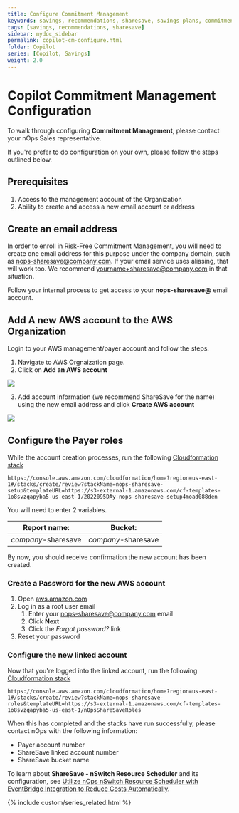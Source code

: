 ```yaml
---
title: Configure Commitment Management
keywords: savings, recommendations, sharesave, savings plans, commitment management
tags: [savings, recommendations, sharesave]
sidebar: mydoc_sidebar
permalink: copilot-cm-configure.html
folder: Copilot
series: [Copilot, Savings]
weight: 2.0
---
```


# Copilot Commitment Management Configuration #


To walk through configuring **Commitment Management**, please contact your nOps Sales representative.

If you're prefer to do configuration on your own, please follow the steps outlined below.

## Prerequisites ##

1. Access to the management account of the Organization
1. Ability to create and access a new email account or address


## Create an email address ##

In order to enroll in Risk-Free Commitment Management, you will need to create one email address for this purpose under the company domain, such as nops-sharesave@company.com.  If your email service uses aliasing, that will work too.  We recommend yourname+sharesave@company.com in that situation.

Follow your internal process to get access to your **nops-sharesave@** email account.

## Add A new AWS account to the AWS Organization ##

Login to your AWS management/payer account and follow the steps.

1. Navigate to AWS Orgnaization page.
2. Click on **Add an AWS account**

![](https://lh7-us.googleusercontent.com/TiMSUjBRAHGYowheZ0HyR_hpucdPL8pPQCN6R3zjKIFnws3CUrzQn0YuuBfA48VcFaJ5B3ts3VJxL6n7cb8_7PJlsjqD_i9X7rvMpxnrpSdCqRJ6YRfZt8hNtItLs3BV1GAtkd6ckLAHSTDd1XSCA38)

3. Add account information (we recommend ShareSave for the name) using the new email address and click **Create AWS account**

![](https://lh7-us.googleusercontent.com/YEUNG3gXDprDLEYQQiDp_T7jBKTIbpApqE8QAE1TuM5XPpS4DdgPHm6xbilOOFEk8G6ruP34roFXl2neHQYVMwMThMP3AttDQX8pW6V8Eyi-Ms0OYUCVTuybOPvhqeQVR5TcwtlazPiwo6j3aagZpjw)

## Configure the Payer roles ##
While the account creation processes, run the following [Cloudformation stack](https://console.aws.amazon.com/cloudformation/home?region=us-east-1#/stacks/create/review?stackName=nops-sharesave-setup&templateURL=https://s3-external-1.amazonaws.com/cf-templates-1o8svzqapyba5-us-east-1/2022095DAy-nops-sharesave-setup4moad088den)

```
https://console.aws.amazon.com/cloudformation/home?region=us-east-1#/stacks/create/review?stackName=nops-sharesave-setup&templateURL=https://s3-external-1.amazonaws.com/cf-templates-1o8svzqapyba5-us-east-1/2022095DAy-nops-sharesave-setup4moad088den
```

You will need to enter 2 variables.


| **Report name**: |  **Bucket**: |
| --- | --- |
| _company_-sharesave | _company_-sharesave |



By now, you should receive confirmation the new account has been created.


### Create a Password for the new AWS account ###

1. Open [aws.amazon.com](https://aws.amazon.com)
1. Log in as a root user email
    1. Enter your nops-sharesave@company.com email
    1. Click **Next**
    1. Click the _Forgot password?_ link
1. Reset your password


### Configure the new linked account ###

Now that you're logged into the linked account, run the following [Cloudformation stack](https://console.aws.amazon.com/cloudformation/home?region=us-east-1#/stacks/create/review?stackName=nops-sharesave-roles&templateURL=https://s3-external-1.amazonaws.com/cf-templates-1o8svzqapyba5-us-east-1/nOpsShareSaveRoles)

```
https://console.aws.amazon.com/cloudformation/home?region=us-east-1#/stacks/create/review?stackName=nops-sharesave-roles&templateURL=https://s3-external-1.amazonaws.com/cf-templates-1o8svzqapyba5-us-east-1/nOpsShareSaveRoles
```

When this has completed and the stacks have run successfully, please contact nOps with the following information:

- Payer account number
- ShareSave linked account number
- ShareSave bucket name


To learn about **ShareSave - nSwitch Resource Scheduler** and its configuration, see [Utilize nOps nSwitch Resource Scheduler with EventBridge Integration to Reduce Costs Automatically](solutions-using-eventbridge-with-nswitch-to-reduce-costs.html).


{% include custom/series_related.html %}